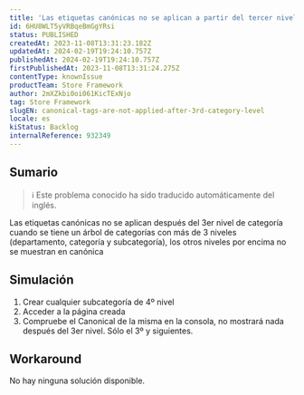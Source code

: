 ```yaml
---
title: 'Las etiquetas canónicas no se aplican a partir del tercer nivel de categoría.'
id: 6HU8WLT5yVRBqeBmGgYRsi
status: PUBLISHED
createdAt: 2023-11-08T13:31:23.182Z
updatedAt: 2024-02-19T19:24:10.757Z
publishedAt: 2024-02-19T19:24:10.757Z
firstPublishedAt: 2023-11-08T13:31:24.275Z
contentType: knownIssue
productTeam: Store Framework
author: 2mXZkbi0oi061KicTExNjo
tag: Store Framework
slugEN: canonical-tags-are-not-applied-after-3rd-category-level
locale: es
kiStatus: Backlog
internalReference: 932349
---
```


## Sumario

>ℹ️ Este problema conocido ha sido traducido automáticamente del inglés.


Las etiquetas canónicas no se aplican después del 3er nivel de categoría cuando se tiene un árbol de categorías con más de 3 niveles (departamento, categoría y subcategoría), los otros niveles por encima no se muestran en canónica


##

## Simulación



1. Crear cualquier subcategoría de 4º nivel
2. Acceder a la página creada
3. Compruebe el Canonical de la misma en la consola, no mostrará nada después del 3er nivel. Sólo el 3º y siguientes.



## Workaround


No hay ninguna solución disponible.






